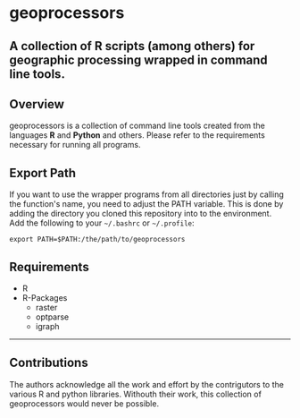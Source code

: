# geoprocessors
A collection of R scripts (among others) for geographic processing wrapped in command line tools. 
---
## Overview
geoprocessors is a collection of command line tools created from the languages **R** and **Python** and others. 
Please refer to the requirements necessary for running all programs. 

## Export Path

If you want to use the wrapper programs from all directories just by calling the function's name, you need to adjust the PATH variable. This is done by adding the directory you cloned this repository into to the environment.  
Add the following to your `~/.bashrc` or `~/.profile`:
```
export PATH=$PATH:/the/path/to/geoprocessors
```


## Requirements
- R
- R-Packages
    + raster
    + optparse
    + igraph

---
## Contributions

The authors acknowledge all the work and effort by the contrigutors to the various R and python libraries. Withouth their work, this collection of geoprocessors would never be possible. 


